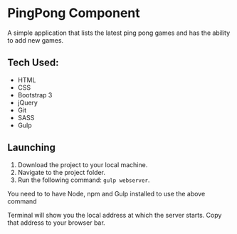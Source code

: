 # PingPong Component

A simple application that lists the latest ping pong games and has the ability to add new games.

## Tech Used:

* HTML
* CSS
* Bootstrap 3
* jQuery
* Git
* SASS
* Gulp

## Launching

1. Download the project to your local machine.
2. Navigate to the project folder.
3. Run the following command: `gulp webserver`.

You need to to have Node, npm and Gulp installed to use the above command

Terminal will show you the local address at which the server starts. Copy that address to your browser bar.